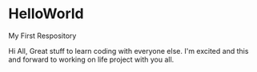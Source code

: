 # HelloWorld
My First Respository

Hi All,
Great stuff to learn coding with everyone else. I'm excited and this
and forward to working on life project with you all.
